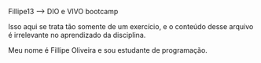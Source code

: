 Fillipe13 --> DIO e VIVO bootcamp

Isso aqui se trata tão somente de um exercício, e o conteúdo desse arquivo é irrelevante no aprendizado da disciplina.

Meu nome é Fillipe Oliveira e sou estudante de programação.
